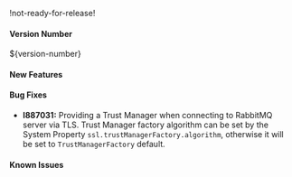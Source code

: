!not-ready-for-release!

#### Version Number
${version-number}

#### New Features

#### Bug Fixes
- **I887031:** Providing a Trust Manager when connecting to RabbitMQ server via TLS. Trust Manager factory
  algorithm can be set by the System Property `ssl.trustManagerFactory.algorithm`, otherwise it will be set to
  `TrustManagerFactory` default.

#### Known Issues

